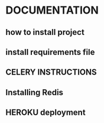 # DOCUMENTATION

## how to install project

## install requirements file

## CELERY INSTRUCTIONS

## Installing Redis

## HEROKU deployment
